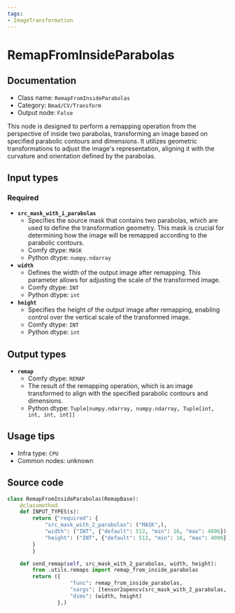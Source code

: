 ```yaml
---
tags:
- ImageTransformation
---
```


# RemapFromInsideParabolas
## Documentation
- Class name: `RemapFromInsideParabolas`
- Category: `Bmad/CV/Transform`
- Output node: `False`

This node is designed to perform a remapping operation from the perspective of inside two parabolas, transforming an image based on specified parabolic contours and dimensions. It utilizes geometric transformations to adjust the image's representation, aligning it with the curvature and orientation defined by the parabolas.
## Input types
### Required
- **`src_mask_with_i_parabolas`**
    - Specifies the source mask that contains two parabolas, which are used to define the transformation geometry. This mask is crucial for determining how the image will be remapped according to the parabolic contours.
    - Comfy dtype: `MASK`
    - Python dtype: `numpy.ndarray`
- **`width`**
    - Defines the width of the output image after remapping. This parameter allows for adjusting the scale of the transformed image.
    - Comfy dtype: `INT`
    - Python dtype: `int`
- **`height`**
    - Specifies the height of the output image after remapping, enabling control over the vertical scale of the transformed image.
    - Comfy dtype: `INT`
    - Python dtype: `int`
## Output types
- **`remap`**
    - Comfy dtype: `REMAP`
    - The result of the remapping operation, which is an image transformed to align with the specified parabolic contours and dimensions.
    - Python dtype: `Tuple[numpy.ndarray, numpy.ndarray, Tuple[int, int, int, int]]`
## Usage tips
- Infra type: `CPU`
- Common nodes: unknown


## Source code
```python
class RemapFromInsideParabolas(RemapBase):
    @classmethod
    def INPUT_TYPES(s):
        return {"required": {
            "src_mask_with_2_parabolas": ("MASK",),
            "width": ("INT", {"default": 512, "min": 16, "max": 4096}),
            "height": ("INT", {"default": 512, "min": 16, "max": 4096}),
        }
        }

    def send_remap(self, src_mask_with_2_parabolas, width, height):
        from .utils.remaps import remap_from_inside_parabolas
        return ({
                    "func": remap_from_inside_parabolas,
                    "xargs": [tensor2opencv(src_mask_with_2_parabolas, 1), width, height],
                    "dims": (width, height)
                },)

```

